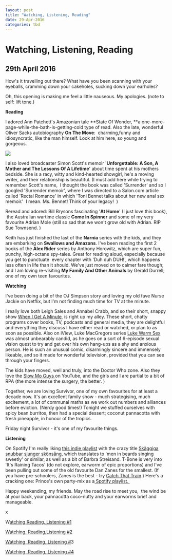 ```yaml
---
layout: post
title: "Watching, Listening, Reading"
date: 29-Apr-2016
categories: tbd
---
```


# Watching, Listening, Reading

## 29th April 2016

How's it travelling out there? What have you been scanning with your eyeballs,   cramming down your cakeholes, sucking down your earholes?

Oh, this opening is making me feel a little nauseous. My apologies. (note to self: lift tone.)

**Reading**

I adored Ann Patchett's Amazonian tale **State Of Wonder, **a one-more-page-while-the-bath-is-getting-cold type of read. Also the late, wonderful Oliver Sacks autobiography **On The Move**:  charming,funny and idiosyncratic, like the man himself. Look at him here, so young and gorgeous.

<img class="photo-horiz" src="https://media2.wnyc.org/i/620/372/l/80/1/Sacks2.jpg" />

I also loved broadcaster Simon Scott's memoir '**Unforgettable: A Son, A Mother and The Lessons Of A Lifetime**' about time spent at his mothers bedside. She is a racy, witty and kind-hearted showgirl, he's a moving writer, and their relationship is beautiful. (I must add here while trying to remember Scott's name,  I thought the book was called 'Surrender' and so I googled 'Surrender memoir', where I was directed to a Salon.com article called 'Rectal Romance' in which 'Toni Bennet talks about her new anal sex memoir.'  I mean. Ms. Bennet! Think of your legacy!  )

Reread and adored: Bill Brysons fascinating '**At Home**' (I just love this book),  the Australian wartime classic **Come In Spinner** and some of my very favourite Adrian Mole (still so sad that we won't grow old with Adrian. RIP Sue Townsend. )

Keith has just finished the last of the **Narnia** series with the kids, and they are embarking on **Swallows and Amazons**. I've been reading the first 2 books of the **Alex Rider** series by Anthony Horowitz, which are super fun, punchy, high-octane spy-tales. Great for reading aloud, especially because you get to punctuate  every chapter with 'Duh duh DUH!', which happens less often in life than it should. We've just moved on to calmer fare though; and I am loving re-visiting **My Family And Other Animals** by Gerald Durrell; one of my own teen favourites.

**Watching**

I've been doing a bit of the OJ Simpson story and loving my old fave Nurse Jackie on Netflix, but I'm not finding much time for TV at the minute.

I really love both Leigh Sales and Annabel Crabb, and so their short, snappy show <a href="http://iview.abc.net.au/programs/when-i-get-a-minute/LE1511H001S00">When I Get A Minute </a> is right up my alley. These short, chatty programs cover books, TV, podcasts and general media, they are delightful and everything they discuss I have either read or watched, or plan to as soon as possible. Also on iView, Luke MacGregors series <a href="http://www.abc.net.au/tv/programs/luke-warm-sex/">Luke Warm Sex </a>was almost unbearably candid, as he goes on a sort of 6-episode sexual vision quest to try and get over his own hang-ups as a shy and anxious person. He is such an unusual comic, disarmingly sincere and immensely likeable, and so it made for wonderful television, provided that you can see through your fingers.

The kids have moved, well and truly, into the Doctor Who zone. Also they love the <a href="https://www.youtube.com/user/theslowmoguys">Slow Mo Guys </a>on YouTube, and the girls and I are partial to a bit of RPA (the more intense the surgery, the better. )

Together, we are loving Survivor, one of my own favourites for at least a decade now. It's an excellent family show - much strategising, much excitement, a lot of communal maths as we work out numbers and alliances before eviction. (Nerdy good times!) Tonight we stuffed ourselves with spicy bean burritos, then had a special dessert; coconut pannacotta with fresh pineapple, in honour of the tropics.

Friday night Survivor - it's one of my favourite things.

**Listening**

On Spotify I'm really liking <a href="https://play.spotify.com/user/entrimo/playlist/4BW0DXneMFaAvVVAIHBVFJ?play=true&amp;utm_source=open.spotify.com&amp;utm_medium=open">this indie playlist</a> with the crazy title <a href="https://www.google.com.au/url?sa=t&amp;rct=j&amp;q=&amp;esrc=s&amp;source=web&amp;cd=4&amp;cad=rja&amp;uact=8&amp;ved=0ahUKEwiO6Ofd4LPMAhVGLKYKHVuqBIIQFggqMAM&amp;url=http%3A%2F%2Fwww.myplaylistisbetterthanyours.com%2Fspotify%2Fplaylist%2F33232&amp;usg=AFQjCNF1tECW1o_oLce3tsyWZVw4vroKbQ&amp;sig2=4nc7CJh2jv-C_TWG-dLabw" data-href="http://www.myplaylistisbetterthanyours.com/spotify/playlist/33232">Skäggiga snubbar sjunger skönsång</a>, which translates to 'men in beards singing sweetly' or similar, as well as a bit of Barbra Streisand. T-Bone is very into 'It's Raining Tacos' (do not explore, earworm of epic proportions) and I've been pulling out some of the old favourite Dan Zanes for the smallest. (If you have pre-schoolers, Zanes is the best - try <a href="https://play.spotify.com/album/0F4FkMB4vcKogwGb4Hb6zu?play=true&amp;utm_source=open.spotify.com&amp;utm_medium=open">Catch That Train</a>.) Here's a cracking one: Prince's own party-mix as a<a href="http://boingboing.net/2016/04/25/listen-to-princes-personal-p.html"> Spotify playlist. </a>

Happy weekending, my friends. May the road rise to meet you,  the wind be at your back, your pannacotta coco-nutty and your earworms brief and manageable.

x

W<a href="http://mogantosh.com/watching-reading-listening-cooking/">atching,Reading, Listening #1</a>

<a href="http://mogantosh.com/great-stuff-to-watch-read-and-listen-to-this-week/">Watching, Reading,Listening #2</a>

<a href="http://mogantosh.com/watching-reading-listening-1/">Watching, Reading, Listening #</a>3

<a href="http://mogantosh.com/watching-reading-listening-4/">Watching, Reading, Listening #4</a>

 
